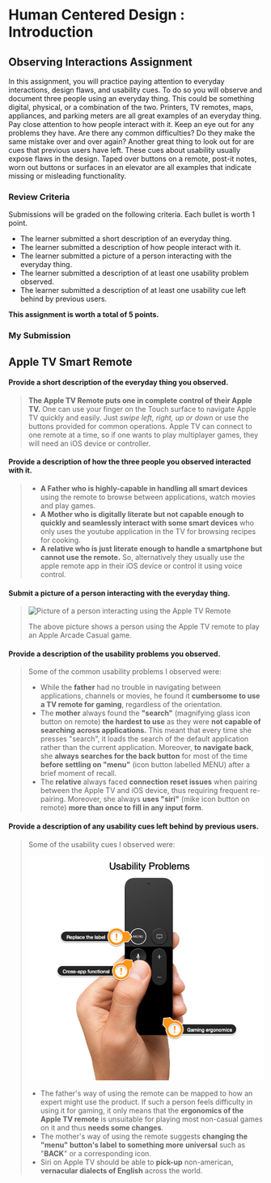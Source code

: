 # Human Centered Design : Introduction

## **Observing Interactions** Assignment

In this assignment, you will practice paying attention to everyday interactions, design flaws, and usability cues. To do so you will observe and document three people using an everyday thing. This could be something digital, physical, or a combination of the two. Printers, TV remotes, maps, appliances, and parking meters are all great examples of an everyday thing. Pay close attention to how people interact with it. Keep an eye out for any problems they have. Are there any common difficulties? Do they make the same mistake over and over again? Another great thing to look out for are cues that previous users have left. These cues about usability usually expose flaws in the design. Taped over buttons on a remote, post-it notes, worn out buttons or surfaces in an elevator are all examples that indicate missing or misleading functionality.

### Review Criteria

Submissions will be graded on the following criteria. Each bullet is worth 1 point.

- The learner submitted a short description of an everyday thing.
- The learner submitted a description of how people interact with it.
- The learner submitted a picture of a person interacting with the everyday thing.
- The learner submitted a description of at least one usability problem observed.
- The learner submitted a description of at least one usability cue left behind by previous users.

 **This assignment is worth a total of 5 points.**  

### My Submission
## **Apple TV Smart Remote**

#### Provide a short description of the everyday thing you observed.

> **The Apple TV Remote puts one in complete control of their Apple TV.** One can use your finger on the Touch surface to navigate Apple TV quickly and easily. Just *swipe* *left, right, up or down* or use the buttons provided for common operations. Apple TV can connect to one remote at a time, so if one wants to play multiplayer games, they will need an iOS device or controller.

#### Provide a description of how the three people you observed interacted with it.

> - **A Father who is highly-capable in handling all smart devices** using the remote to browse between applications, watch movies and play games.
> - **A Mother who is digitally literate but not capable enough to quickly and seamlessly interact with some smart devices** who only uses the youtube application in the TV for browsing recipes for cooking.
> - **A relative who is just literate enough to handle a smartphone but cannot use the remote.** So, alternatively they usually use the apple remote app in their iOS device or control it using voice control.

#### Submit a picture of a person interacting with the everyday thing.

> ![Picture of a person interacting using the Apple TV Remote](https://coursera-assessments.s3.amazonaws.com/assessments/1614308550789/85e590f1-4074-46c5-a35b-c508711f5add/Where-Cards-Fall-Apple-TV-Apple-Arcade.jpg)
>
> The above picture shows a person using the Apple TV remote to play an Apple Arcade Casual game.

#### Provide a description of the usability problems you observed.

> Some of the common usability problems I observed were:  
>
> * While the **father** had no trouble in navigating between applications, channels or movies, he found it **cumbersome to use a TV remote for gaming**, regardless of the orientation.   
> * The **mother** always found the **"search"** (magnifying glass icon button on remote) **the hardest to use** as they were **not capable of searching across applications.** This meant that every time she presses "search", it loads the search of the default application rather than the current application. Moreover, **to navigate back**, she **always searches for the back button** for most of the time **before settling on "menu"** (icon button labelled MENU) after a brief moment of recall.  
> * The **relative** always faced **connection reset issues** when pairing between the Apple TV and iOS device, thus requiring frequent re-pairing. Moreover, she always **uses "siri"** (mike icon button on remote) **more than once to fill in any input form**.

#### Provide a description of any usability cues left behind by previous users.

> Some of the usability cues I observed were:   
>
> ![Usability Problems](https://github.com/arvindcheenu/interaction-design-notes/blob/main/images/usability-problems.png)
>
> * The father's way of using the remote can be mapped to how an expert might use the product. If such a person feels difficulty in using it for gaming, it only means that the **ergonomics of the Apple TV remote** is unsuitable for playing most non-casual games on it and thus **needs some changes**.  
> * The mother's way of using the remote suggests **changing the "menu" button's label** **to something more** **universal** such as "**BACK**" or a corresponding icon.
> * Siri on Apple TV should be able to **pick-up** non-american, **vernacular dialects of English** across the world.

